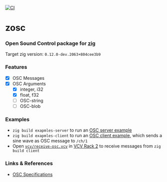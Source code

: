 [![CI](https://github.com/guidoschmidt/zosc/actions/workflows/build.yml/badge.svg)](https://github.com/guidoschmidt/zosc/actions/workflows/build.yml)

# zosc
### Open Sound Control package for [zig](https://ziglang.org/)

Target zig version: `0.12.0-dev.2063+804cee3b9`

### Features
- [x] OSC Messages
- [x] OSC Arguments 
  - [x] integer, i32
  - [x] float, f32
  - [ ] OSC-string
  - [ ] OSC-blob

### Examples
- `zig build exapmles-server` to run an [OSC server example](src/examples/server.zig)
- `zig build exapmles-client` to run an [OSC client example](src/examples/client.zig), which sends a sine wave as OSC message to
  `/ch/1`
- Open [`vcv/receive-osc.vcv`](./vcv) in [VCV Rack 2](https://vcvrack.com/Rack)
  to receive messages from `zig build client`

### Links & References
- [OSC Specifications](https://opensoundcontrol.stanford.edu/)
